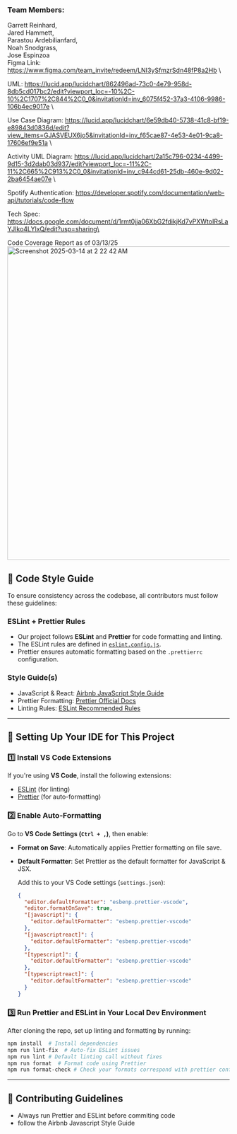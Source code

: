 ### Team Members:

Garrett Reinhard,\
Jared Hammett,\
Parastou Ardebilianfard,\
Noah Snodgrass,\
Jose Espinzoa\
Figma Link: https://www.figma.com/team_invite/redeem/LNI3ySfmzrSdn48fP8a2Hb \

UML: https://lucid.app/lucidchart/862496ad-73c0-4e79-958d-8db5cd017bc2/edit?viewport_loc=-10%2C-10%2C1707%2C844%2C0_0&invitationId=inv_6075f452-37a3-4106-9986-106b4ec9017e \

Use Case Diagram: https://lucid.app/lucidchart/6e59db40-5738-41c8-bf19-e89843d0836d/edit?view_items=GJASVEUX6jo5&invitationId=inv_f65cae87-4e53-4e01-9ca8-17606ef9e51a \

Activity UML Diagram: https://lucid.app/lucidchart/2a15c796-0234-4499-9d15-3d2dab03d937/edit?viewport_loc=-11%2C-11%2C665%2C913%2C0_0&invitationId=inv_c944cd61-25db-460e-9d02-2ba6454ae07e \

Spotify Authentication: https://developer.spotify.com/documentation/web-api/tutorials/code-flow

Tech Spec: https://docs.google.com/document/d/1rmt0jja06XbG2fdikjKd7vPXWtoIRsLaYJIko4LYlxQ/edit?usp=sharing\

Code Coverage Report as of 03/13/25\
<img width="709" alt="Screenshot 2025-03-14 at 2 22 42 AM" src="https://github.com/user-attachments/assets/a1ff0a59-a9fd-4c0d-8c1d-bcb667ab63ce" />



## 📌 Code Style Guide

To ensure consistency across the codebase, all contributors must follow these guidelines:

### **ESLint + Prettier Rules**

- Our project follows **ESLint** and **Prettier** for code formatting and linting.
- The ESLint rules are defined in [`eslint.config.js`](./eslint.config.js).
- Prettier ensures automatic formatting based on the `.prettierrc` configuration.

### **Style Guide(s)**

- JavaScript & React: [Airbnb JavaScript Style Guide](https://github.com/airbnb/javascript)
- Prettier Formatting: [Prettier Official Docs](https://prettier.io/docs/en/options.html)
- Linting Rules: [ESLint Recommended Rules](https://eslint.org/docs/latest/rules/)

---

## 🔧 Setting Up Your IDE for This Project

### **1️⃣ Install VS Code Extensions**

If you're using **VS Code**, install the following extensions:

- [ESLint](https://marketplace.visualstudio.com/items?itemName=dbaeumer.vscode-eslint) (for linting)
- [Prettier](https://marketplace.visualstudio.com/items?itemName=esbenp.prettier-vscode) (for auto-formatting)

### **2️⃣ Enable Auto-Formatting**

Go to **VS Code Settings (`Ctrl + ,`)**, then enable:

- **Format on Save**: Automatically applies Prettier formatting on file save.
- **Default Formatter**: Set Prettier as the default formatter for JavaScript & JSX.

  Add this to your VS Code settings (`settings.json`):

  ```json
  {
    "editor.defaultFormatter": "esbenp.prettier-vscode",
    "editor.formatOnSave": true,
    "[javascript]": {
      "editor.defaultFormatter": "esbenp.prettier-vscode"
    },
    "[javascriptreact]": {
      "editor.defaultFormatter": "esbenp.prettier-vscode"
    },
    "[typescript]": {
      "editor.defaultFormatter": "esbenp.prettier-vscode"
    },
    "[typescriptreact]": {
      "editor.defaultFormatter": "esbenp.prettier-vscode"
    }
  }
  ```

### **3️⃣ Run Prettier and ESLint in Your Local Dev Environment**

After cloning the repo, set up linting and formatting by running:

```sh
npm install  # Install dependencies
npm run lint-fix  # Auto-fix ESLint issues
npm run lint # Default linting call without fixes
npm run format  # Format code using Prettier
npm run format-check # Check your formats correspond with prettier configuration
```

---

## 🤝 Contributing Guidelines

- Always run Prettier and ESLint before commiting code
- follow the Airbnb Javascript Style Guide

